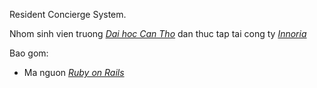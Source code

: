 Resident Concierge System.

Nhom sinh vien truong [*Dai hoc Can Tho*](http://www.ctu.edu.vn) dan thuc tap tai cong ty [*Innoria*](http://www.mangsangtao.com)

Bao gom:
* Ma nguon [*Ruby on Rails*](http://rubyonrails.org)

